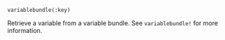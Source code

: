 ```
variablebundle(:key)
```

Retrieve a variable from a variable bundle.  See `variablebundle!` for more information.
